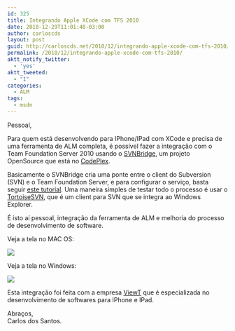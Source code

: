 ```yaml
---
id: 325
title: Integrando Apple XCode com TFS 2010
date: 2010-12-29T11:01:48-03:00
author: carloscds
layout: post
guid: http://carloscds.net/2010/12/integrando-apple-xcode-com-tfs-2010/
permalink: /2010/12/integrando-apple-xcode-com-tfs-2010/
aktt_notify_twitter:
  - 'yes'
aktt_tweeted:
  - "1"
categories:
  - ALM
tags:
  - msdn
---
```

Pessoal,

Para quem está desenvolvendo para IPhone/IPad com XCode e precisa de uma ferramenta de ALM completa, é possível fazer a integração com o Team Foundation Server 2010 usando o [SVNBridge](http://svnbridge.codeplex.com), um projeto OpenSource que está no [CodePlex](http://www.codeplex.com).

Basicamente o SVNBridge cria uma ponte entre o client do Subversion (SVN) e o Team Foundation Server, e para configurar o serviço, basta seguir [este tutorial](http://jefferytay.wordpress.com/2010/11/25/xcode-and-tfs-2010-part-1-setting-up-tfs-2010). Uma maneira simples de testar todo o processo é usar o [TortoiseSVN](http://tortoisesvn.tigris.org), que é um client para SVN que se integra ao Windows Explorer.

É isto aí pessoal, integração da ferramenta de ALM e melhoria do processo de desenvolvimento de software.

Veja a tela no MAC OS:

![](/wp-content/uploads/2010/12/Screen-shot-2010-12-29-at-5.04.14-PM.png)

Veja a tela no Windows:

![](/wp-content/uploads/2010/12/image.png)

Esta integração foi feita com a empresa [ViewT](http://www.viewt.com.br) que é especializada no desenvolvimento de softwares para IPhone e IPad.

Abraços,  
Carlos dos Santos.